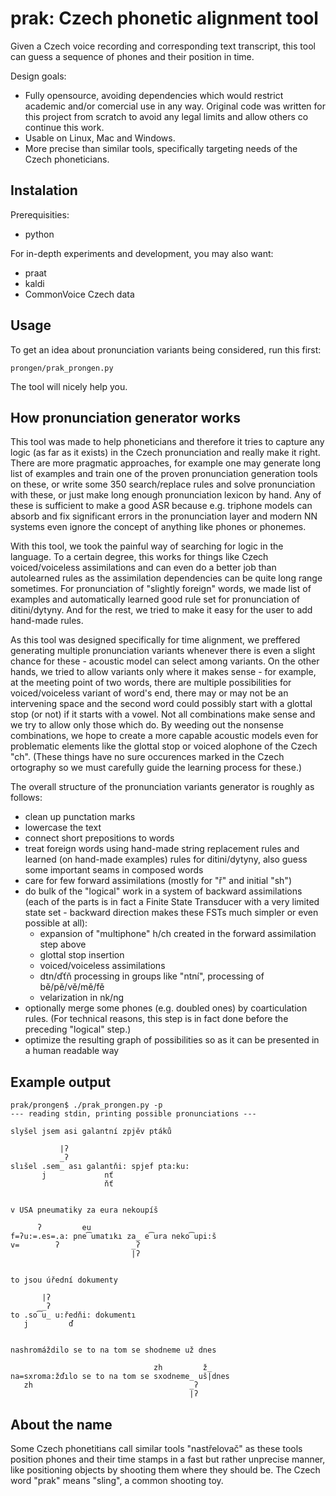 # prak: Czech phonetic alignment tool
Given a Czech voice recording and corresponding text transcript, this tool can guess a sequence
of phones and their position in time.

Design goals:
* Fully opensource, avoiding dependencies which would restrict academic and/or comercial use in 
any way. Original code was written for this project from scratch to avoid any legal limits and
allow others co continue this work.
* Usable on Linux, Mac and Windows.
* More precise than similar tools, specifically targeting needs of the Czech phoneticians.

## Instalation
Prerequisities:
* python

For in-depth experiments and development, you may also want:
* praat
* kaldi
* CommonVoice Czech data

## Usage
To get an idea about pronunciation variants being considered, run this first:
```
prongen/prak_prongen.py
```
The tool will nicely help you.

## How pronunciation generator works
This tool was made to help phoneticians and therefore it tries to capture any logic (as far as it exists)
in the Czech pronunciation and really make it right. There are more pragmatic approaches, for example one
may generate long list of examples and train one of the proven pronunciation generation tools on these,
or write some 350 search/replace rules and solve pronunciation with these, or just make long enough
pronunciation lexicon by hand. Any of these is sufficient to make a good ASR because e.g. triphone models
can absorb and fix significant errors in the pronunciation layer and modern NN systems even ignore the
concept of anything like phones or phonemes.

With this tool, we took the painful way of searching for logic in the language. To a certain degree, this
works for things like Czech voiced/voiceless assimilations and can even do a better job than
autolearned rules as the assimilation dependencies can be quite long range sometimes. For pronunciation
of "slightly foreign" words, we made list of examples and automatically learned good rule set for
pronunciation of ditini/dytyny. And for the rest, we tried to make it easy for the user to add hand-made
rules.

As this tool was designed specifically for time alignment, we preffered generating multiple pronunciation
variants whenever there is even a slight chance for these - acoustic model can select among variants.
On the other hands, we tried to allow variants only where it makes sense - for example, at the meeting
point of two words, there are multiple possibilities for voiced/voiceless variant of word's end, there
may or may not be an intervening space and the second word could possibly start with a glottal stop
(or not) if it starts with a vowel. Not all combinations make sense and we try to allow only those which
do. By weeding out the nonsense combinations, we hope to create a more capable acoustic models even for
problematic elements like the glottal stop or voiced alophone of the Czech "ch". (These things have no
sure occurences marked in the Czech ortography so we must carefully guide the learning process for these.)

The overall structure of the pronunciation variants generator is roughly as follows:
* clean up punctation marks
* lowercase the text
* connect short prepositions to words
* treat foreign words using hand-made string replacement rules and learned (on hand-made examples) rules for ditini/dytyny, also guess some important seams in composed words
* care for few forward assimilations (mostly for "ř" and initial "sh")
* do bulk of the "logical" work in a system of backward assimilations (each of the parts is in fact a Finite State Transducer with a very limited state set - backward direction makes these FSTs much simpler or even possible at all):
  - expansion of "multiphone" h/ch created in the forward assimilation step above
  - glottal stop insertion
  - voiced/voiceless assimilations
  - dtn/ďťň processing in groups like "ntní", processing of bě/pě/vě/mě/fě
  - velarization in nk/ng
* optionally merge some phones (e.g. doubled ones) by coarticulation rules. (For technical reasons, this step is in fact done before the preceding "logical" step.)
* optimize the resulting graph of possibilities so as it can be presented in a human readable way

## Example output
```
prak/prongen$ ./prak_prongen.py -p
--- reading stdin, printing possible pronunciations ---

slyšel jsem asi galantní zpjěv ptáků

           |ʔ
           _ʔ
slıšel .sem_ ası galantňi: spjef pta:ku:
       j             nť
                     ňť


v USA pneumatiky za eura nekoupíš

      ʔ         eu
f=ʔu:=.es=.a: pne͡umatıkı za_ e͡ura neko͡upi:š
v=        ʔ                _ʔ
                           |ʔ


to jsou úřední dokumenty

       |ʔ
       _ʔ
to .so͡u_ u:ředňi: dokumentı
   j         ď


nashromáždilo se to na tom se shodneme už dnes                     
                     
                                zh         ž_
na=sxroma:žďılo se to na tom se sxodneme_ uš|dnes
   zh                                   _ʔ
                                        |ʔ         
```

## About the name
Some Czech phonetitians call similar tools "nastřelovač" as these tools position phones and their time stamps
in a fast but rather unprecise manner, like positioning objects by shooting them where they should be.
The Czech word "prak" means "sling", a common shooting toy.
